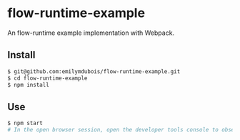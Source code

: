 # flow-runtime-example

An flow-runtime example implementation with Webpack.

## Install

```sh
$ git@github.com:emilymdubois/flow-runtime-example.git
$ cd flow-runtime-example
$ npm install
```

## Use

```sh
$ npm start
# In the open browser session, open the developer tools console to observe the runtime Flow error.
```
